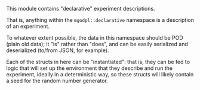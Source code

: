 This module contains "declarative" experiment descriptions.

That is, anything within the `mgodpl::declarative` namespace is a description of an experiment.

To whatever extent possible, the data in this namespace should be POD (plain old data); it "is" rather than "does",
and can be easily serialized and deserialized (to/from JSON, for example).

Each of the structs in here can be "instantiated": that is, they can be fed to logic that will set up the environment
that they describe and run the experiment, ideally in a deterministic way, so these structs will likely contain
a seed for the random number generator.